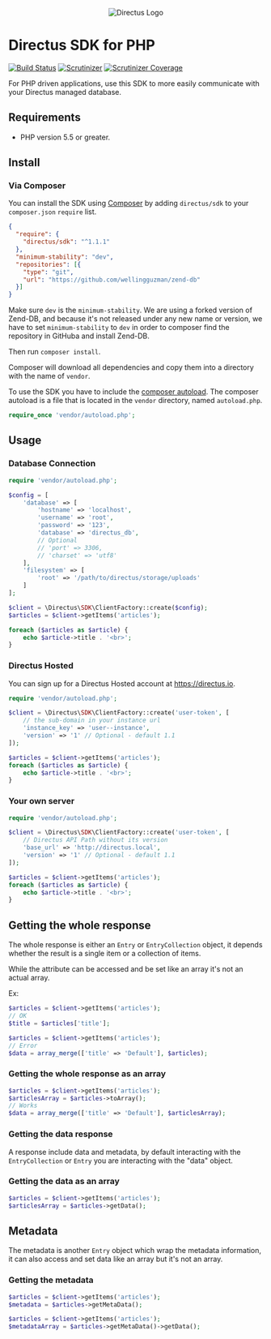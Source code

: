 <p align="center">
<img src="https://s3.amazonaws.com/f.cl.ly/items/3Q2830043H1Y1c1F1K2D/directus-logo-stacked.png" alt="Directus Logo"/>
</p>

# Directus SDK for PHP

[![Build Status](https://img.shields.io/travis/directus/directus-sdk-php.svg?style=flat-square)](https://travis-ci.org/directus/directus-sdk-php)
[![Scrutinizer](https://img.shields.io/scrutinizer/g/directus/directus-sdk-php.svg?style=flat-square)](https://scrutinizer-ci.com/g/directus/directus-sdk-php)
[![Scrutinizer Coverage](https://img.shields.io/scrutinizer/coverage/g/directus/directus-sdk-php.svg?style=flat-square)](https://scrutinizer-ci.com/g/directus/directus-sdk-php/?branch=master)

For PHP driven applications, use this SDK to more easily communicate with your Directus managed database.

## Requirements

- PHP version 5.5 or greater.

## Install

### Via Composer

You can install the SDK using [Composer](http://getcomposer.org) by adding `directus/sdk` to your `composer.json` `require` list.
```json
{
  "require": {
    "directus/sdk": "^1.1.1"
  },
  "minimum-stability": "dev",
  "repositories": [{
    "type": "git",
    "url": "https://github.com/wellingguzman/zend-db"
  }]
}
```

Make sure `dev` is the `minimum-stability`. We are using a forked version of Zend-DB, and because it's not released under any new name or version, we have to set `minimum-stability` to `dev` in order to composer find the repository in GitHuba and install Zend-DB.

Then run `composer install`.

Composer will download all dependencies and copy them into a directory with the name of `vendor`.

To use the SDK you have to include the [composer autoload](https://getcomposer.org/doc/01-basic-usage.md#autoloading). The composer autoload is a file that is located in the `vendor` directory, named `autoload.php`.

```php
require_once 'vendor/autoload.php';
```

## Usage

### Database Connection

``` php
require 'vendor/autoload.php';

$config = [
    'database' => [
        'hostname' => 'localhost',
        'username' => 'root',
        'password' => '123',
        'database' => 'directus_db',
        // Optional
        // 'port' => 3306,
        // 'charset' => 'utf8'
    ],
    'filesystem' => [
        'root' => '/path/to/directus/storage/uploads'
    ]
];

$client = \Directus\SDK\ClientFactory::create($config);
$articles = $client->getItems('articles');

foreach ($articles as $article) {
    echo $article->title . '<br>';
}
```

### Directus Hosted

You can sign up for a Directus Hosted account at https://directus.io.

```php
require 'vendor/autoload.php';

$client = \Directus\SDK\ClientFactory::create('user-token', [
    // the sub-domain in your instance url
    'instance_key' => 'user--instance',
    'version' => '1' // Optional - default 1.1
]);

$articles = $client->getItems('articles');
foreach ($articles as $article) {
    echo $article->title . '<br>';
}
```

### Your own server

```php
require 'vendor/autoload.php';

$client = \Directus\SDK\ClientFactory::create('user-token', [
    // Directus API Path without its version
    'base_url' => 'http://directus.local',
    'version' => '1' // Optional - default 1.1
]);

$articles = $client->getItems('articles');
foreach ($articles as $article) {
    echo $article->title . '<br>';
}
```

## Getting the whole response

The whole response is either an `Entry` or `EntryCollection` object, it depends whether the result is a single item or a collection of items.

While the attribute can be accessed and be set like an array it's not an actual array.

Ex:

```php
$articles = $client->getItems('articles');
// OK
$title = $articles['title'];

$articles = $client->getItems('articles');
// Error
$data = array_merge(['title' => 'Default'], $articles);
```

### Getting the whole response as an array

```php
$articles = $client->getItems('articles');
$articlesArray = $articles->toArray();
// Works
$data = array_merge(['title' => 'Default'], $articlesArray);
```

### Getting the data response

A response include data and metadata, by default interacting with the `EntryCollection` or `Entry` you are interacting with the "data" object.

### Getting the data as an array

```php
$articles = $client->getItems('articles');
$articlesArray = $articles->getData();
```

## Metadata
The metadata is another `Entry` object which wrap the metadata information, it can also access and set data like an array but it's not an array.


### Getting the metadata

```php
$articles = $client->getItems('articles');
$metadata = $articles->getMetaData();
```

```php
$articles = $client->getItems('articles');
$metadataArray = $articles->getMetaData()->getData();
```
